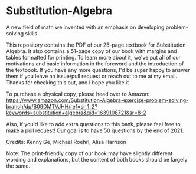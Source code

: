 # Substitution-Algebra
A new field of math we invented with an emphasis on developing problem-solving skills

This repository contains the PDF of our 25-page textbook for Substitution Algebra. It also contains a 51-page copy of our book with margins and tables formatted for printing. To learn more about it, we've put all of our motivations and basic information in the foreword and the introduction of the textbook. If you have any more questions, I'd be super happy to answer them if you leave an issue/pull request or reach out to me at my email. Thanks for checking this out, and I hope you like it. 

To purchase a physical copy, please head over to Amazon: https://www.amazon.com/Substitution-Algebra-exercise-problem-solving-branch/dp/B09DMTVJHH/ref=sr_1_2?keywords=substitution+algebra&qid=1639108721&sr=8-2

Also, if you'd like to add extra questions to this bank, please feel free to make a pull request! Our goal is to have 50 questions by the end of 2021.

Credits: Kenny Ge, Michael Roehrl, Alisa Harrison

Note: The print-friendly copy of our book may have slightly different wording and explanations, but the content of both books should be largely the same.
